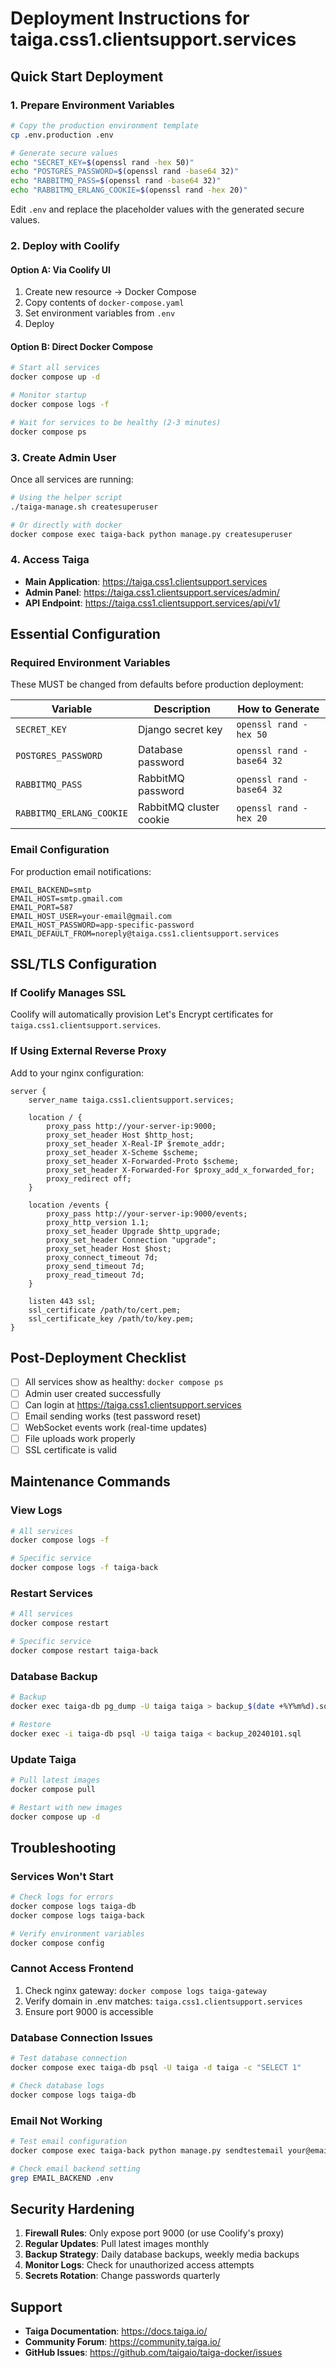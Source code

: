 # Deployment Instructions for taiga.css1.clientsupport.services

## Quick Start Deployment

### 1. Prepare Environment Variables

```bash
# Copy the production environment template
cp .env.production .env

# Generate secure values
echo "SECRET_KEY=$(openssl rand -hex 50)"
echo "POSTGRES_PASSWORD=$(openssl rand -base64 32)"
echo "RABBITMQ_PASS=$(openssl rand -base64 32)"
echo "RABBITMQ_ERLANG_COOKIE=$(openssl rand -hex 20)"
```

Edit `.env` and replace the placeholder values with the generated secure values.

### 2. Deploy with Coolify

#### Option A: Via Coolify UI
1. Create new resource → Docker Compose
2. Copy contents of `docker-compose.yaml`
3. Set environment variables from `.env`
4. Deploy

#### Option B: Direct Docker Compose
```bash
# Start all services
docker compose up -d

# Monitor startup
docker compose logs -f

# Wait for services to be healthy (2-3 minutes)
docker compose ps
```

### 3. Create Admin User

Once all services are running:

```bash
# Using the helper script
./taiga-manage.sh createsuperuser

# Or directly with docker
docker compose exec taiga-back python manage.py createsuperuser
```

### 4. Access Taiga

- **Main Application**: https://taiga.css1.clientsupport.services
- **Admin Panel**: https://taiga.css1.clientsupport.services/admin/
- **API Endpoint**: https://taiga.css1.clientsupport.services/api/v1/

## Essential Configuration

### Required Environment Variables

These MUST be changed from defaults before production deployment:

| Variable | Description | How to Generate |
|----------|-------------|-----------------|
| `SECRET_KEY` | Django secret key | `openssl rand -hex 50` |
| `POSTGRES_PASSWORD` | Database password | `openssl rand -base64 32` |
| `RABBITMQ_PASS` | RabbitMQ password | `openssl rand -base64 32` |
| `RABBITMQ_ERLANG_COOKIE` | RabbitMQ cluster cookie | `openssl rand -hex 20` |

### Email Configuration

For production email notifications:

```env
EMAIL_BACKEND=smtp
EMAIL_HOST=smtp.gmail.com
EMAIL_PORT=587
EMAIL_HOST_USER=your-email@gmail.com
EMAIL_HOST_PASSWORD=app-specific-password
EMAIL_DEFAULT_FROM=noreply@taiga.css1.clientsupport.services
```

## SSL/TLS Configuration

### If Coolify Manages SSL
Coolify will automatically provision Let's Encrypt certificates for `taiga.css1.clientsupport.services`.

### If Using External Reverse Proxy

Add to your nginx configuration:

```nginx
server {
    server_name taiga.css1.clientsupport.services;
    
    location / {
        proxy_pass http://your-server-ip:9000;
        proxy_set_header Host $http_host;
        proxy_set_header X-Real-IP $remote_addr;
        proxy_set_header X-Scheme $scheme;
        proxy_set_header X-Forwarded-Proto $scheme;
        proxy_set_header X-Forwarded-For $proxy_add_x_forwarded_for;
        proxy_redirect off;
    }
    
    location /events {
        proxy_pass http://your-server-ip:9000/events;
        proxy_http_version 1.1;
        proxy_set_header Upgrade $http_upgrade;
        proxy_set_header Connection "upgrade";
        proxy_set_header Host $host;
        proxy_connect_timeout 7d;
        proxy_send_timeout 7d;
        proxy_read_timeout 7d;
    }
    
    listen 443 ssl;
    ssl_certificate /path/to/cert.pem;
    ssl_certificate_key /path/to/key.pem;
}
```

## Post-Deployment Checklist

- [ ] All services show as healthy: `docker compose ps`
- [ ] Admin user created successfully
- [ ] Can login at https://taiga.css1.clientsupport.services
- [ ] Email sending works (test password reset)
- [ ] WebSocket events work (real-time updates)
- [ ] File uploads work properly
- [ ] SSL certificate is valid

## Maintenance Commands

### View Logs
```bash
# All services
docker compose logs -f

# Specific service
docker compose logs -f taiga-back
```

### Restart Services
```bash
# All services
docker compose restart

# Specific service
docker compose restart taiga-back
```

### Database Backup
```bash
# Backup
docker exec taiga-db pg_dump -U taiga taiga > backup_$(date +%Y%m%d).sql

# Restore
docker exec -i taiga-db psql -U taiga taiga < backup_20240101.sql
```

### Update Taiga
```bash
# Pull latest images
docker compose pull

# Restart with new images
docker compose up -d
```

## Troubleshooting

### Services Won't Start
```bash
# Check logs for errors
docker compose logs taiga-db
docker compose logs taiga-back

# Verify environment variables
docker compose config
```

### Cannot Access Frontend
1. Check nginx gateway: `docker compose logs taiga-gateway`
2. Verify domain in .env matches: `taiga.css1.clientsupport.services`
3. Ensure port 9000 is accessible

### Database Connection Issues
```bash
# Test database connection
docker compose exec taiga-db psql -U taiga -d taiga -c "SELECT 1"

# Check database logs
docker compose logs taiga-db
```

### Email Not Working
```bash
# Test email configuration
docker compose exec taiga-back python manage.py sendtestemail your@email.com

# Check email backend setting
grep EMAIL_BACKEND .env
```

## Security Hardening

1. **Firewall Rules**: Only expose port 9000 (or use Coolify's proxy)
2. **Regular Updates**: Pull latest images monthly
3. **Backup Strategy**: Daily database backups, weekly media backups
4. **Monitor Logs**: Check for unauthorized access attempts
5. **Secrets Rotation**: Change passwords quarterly

## Support

- **Taiga Documentation**: https://docs.taiga.io/
- **Community Forum**: https://community.taiga.io/
- **GitHub Issues**: https://github.com/taigaio/taiga-docker/issues